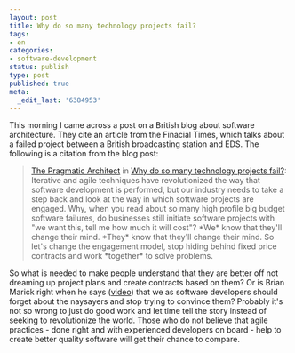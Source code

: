 ```yaml
---
layout: post
title: Why do so many technology projects fail?
tags:
- en
categories:
- software-development
status: publish
type: post
published: true
meta:
  _edit_last: '6384953'
---
```

<p>This morning I came across a post on a British blog about software architecture. They cite an article from the Finacial Times, which talks about a failed project between a British broadcasting station and EDS. The following is a citation from the blog post:</p>

<blockquote><a href="http://www.codingthearchitecture.com/">The Pragmatic Architect</a> in <a href="http://www.codingthearchitecture.com/2007/11/23/why_do_so_many_technology_projects_fail.html">Why do so many technology projects fail?</a>:<br>
Iterative and agile techniques have revolutionized the way that software development is performed, but our industry needs to take a step back and look at the way in which software projects are engaged. Why, when you read about so many high profile big budget software failures, do businesses still initiate software projects with "we want this, tell me how much it will cost"? *We* know that they'll change their mind. *They* know that they'll change their mind. So let's change the engagement model, stop hiding behind fixed price contracts and work *together* to solve problems.
</blockquote>

<p>So what is needed to make people understand that they are better off not dreaming up project plans and create contracts based on them? Or is Brian Marick right when he says (<a href="http://video.google.com/videoplay?docid=-3673297496561472424&amp;q=AAFTT&amp;total=10&amp;start=0&amp;num=10&amp;so=0&amp;type=search&amp;plindex=8">video</a>) that we as software developers should forget about the naysayers and stop trying to convince them? Probably it's not so wrong to just do good work and let time tell the story instead of seeking to revolutionize the world. Those who do not believe that agile practices - done right and with experienced developers on board - help to create better quality software will get their chance to compare.</p>
